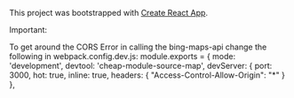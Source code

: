 This project was bootstrapped with [Create React App](https://github.com/facebook/create-react-app).

Important: 

To get around the CORS Error in calling the bing-maps-api change the following in 
webpack.config.dev.js:
module.exports = {
  mode: 'development',
  devtool: 'cheap-module-source-map',
  devServer: {
    port: 3000,
    hot: true,
    inline: true,
    headers: {
        "Access-Control-Allow-Origin": "*"
      }
  },